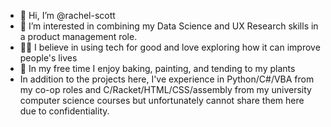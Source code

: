 - 👋 Hi, I’m @rachel-scott
- 👀 I’m interested in combining my Data Science and UX Research skills in a product management role.
- 👩‍⚕️ I believe in using tech for good and love exploring how it can improve people's lives
- 🌱 In my free time I enjoy baking, painting, and tending to my plants
- In addition to the projects here, I've experience in Python/C#/VBA from my co-op roles and C/Racket/HTML/CSS/assembly from my university computer science courses but unfortunately cannot share them here due to confidentiality. 

<!---
rachel-scott/rachel-scott is a ✨ special ✨ repository because its `README.md` (this file) appears on your GitHub profile.
You can click the Preview link to take a look at your changes.
--->
